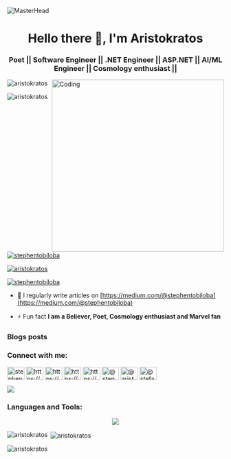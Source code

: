 ![MasterHead](https://suteki.co.id/wp-content/uploads/2020/04/software-developer-2.jpg)
<h1 align="center">Hello there 👋, I'm Aristokratos</h1>
<h3 align="center">Poet || Software Engineer || .NET Engineer || ASP.NET || AI/ML Engineer || Cosmology enthusiast ||</h3>
<img align="right" alt="Coding" width="400" src="https://camo.githubusercontent.com/cae12fddd9d6982901d82580bdf321d81fb299141098ca1c2d4891870827bf17/68747470733a2f2f6d69726f2e6d656469756d2e636f6d2f6d61782f313336302f302a37513379765349765f7430696f4a2d5a2e676966">
<p align="left"> <img src="https://komarev.com/ghpvc/?username=aristokratos&label=Profile%20views&color=0e75b6&style=flat" alt="aristokratos" /> </p>

<p align="left"> <img src="https://komarev.com/ghpvc/?username=aristokratos&label=Profile%20views&color=0e75b6&style=flat" alt="aristokratos" /> </p>
<p align="left"> <a href="https://twitter.com/stephentobiloba" target="blank"><img src="https://img.shields.io/twitter/follow/stephentobiloba?logo=twitter&style=for-the-badge" alt="stephentobiloba" /></a> </p>
<p align="left"> <a href="https://github.com/ryo-ma/github-profile-trophy"><img src="https://github-profile-trophy.vercel.app/?username=aristokratos" alt="aristokratos" /></a> </p>

<p align="left"> <a href="https://twitter.com/stephentobiloba" target="blank"><img src="https://img.shields.io/twitter/follow/stephentobiloba?logo=twitter&style=for-the-badge" alt="stephentobiloba" /></a> </p>

- 📝 I regularly write articles on [https://medium.com/@stephentobiloba](https://medium.com/@stephentobiloba)

- ⚡ Fun fact **I am a Believer, Poet, Cosmology enthusiast and Marvel fan**

### Blogs posts
<!-- BLOG-POST-LIST:START -->
<!-- BLOG-POST-LIST:END -->

<h3 align="left">Connect with me:</h3>
<p align="left">
<a href="https://twitter.com/stephentobiloba" target="blank"><img align="center" src="https://raw.githubusercontent.com/rahuldkjain/github-profile-readme-generator/master/src/images/icons/Social/twitter.svg" alt="stephentobiloba" height="30" width="40" /></a>
<a href="https://linkedin.com/in/https://www.linkedin.com/in/oluwatobiloba-onawale-ab679a63/" target="blank"><img align="center" src="https://raw.githubusercontent.com/rahuldkjain/github-profile-readme-generator/master/src/images/icons/Social/linked-in-alt.svg" alt="https://www.linkedin.com/in/oluwatobiloba-onawale-ab679a63/" height="30" width="40" /></a>
<a href="https://stackoverflow.com/users/https://stackoverflow.com/users/19828603/aristokratos" target="blank"><img align="center" src="https://raw.githubusercontent.com/rahuldkjain/github-profile-readme-generator/master/src/images/icons/Social/stack-overflow.svg" alt="https://stackoverflow.com/users/19828603/aristokratos" height="30" width="40" /></a>
<a href="https://kaggle.com/https://www.kaggle.com/onawalestephen" target="blank"><img align="center" src="https://raw.githubusercontent.com/rahuldkjain/github-profile-readme-generator/master/src/images/icons/Social/kaggle.svg" alt="https://www.kaggle.com/onawalestephen" height="30" width="40" /></a>
<a href="https://instagram.com/https://www.instagram.com/aristokratoss/" target="blank"><img align="center" src="https://raw.githubusercontent.com/rahuldkjain/github-profile-readme-generator/master/src/images/icons/Social/instagram.svg" alt="https://www.instagram.com/aristokratoss/" height="30" width="40" /></a>
<a href="https://medium.com/@stephentobiloba" target="blank"><img align="center" src="https://raw.githubusercontent.com/rahuldkjain/github-profile-readme-generator/master/src/images/icons/Social/medium.svg" alt="@stephentobiloba" height="30" width="40" /></a>
<a href="https://www.leetcode.com/@aristokratos" target="blank"><img align="center" src="https://raw.githubusercontent.com/rahuldkjain/github-profile-readme-generator/master/src/images/icons/Social/leet-code.svg" alt="@aristokratos" height="30" width="40" /></a>
<a href="https://www.hackerearth.com/@stefaneey" target="blank"><img align="center" src="https://raw.githubusercontent.com/rahuldkjain/github-profile-readme-generator/master/src/images/icons/Social/hackerearth.svg" alt="@stefaneey" height="30" width="40" /></a>
</p>
<a href = "https://www.codewars.com/users/aristokratos/badges/large" target="blank"><img align="center" src = "https://www.codewars.com/users/aristokratos/badges/small" /></a>
</p>
<h3 align="left">Languages and Tools:</h3>
<p align="center">
  <a href="https://skillicons.dev">
    <img src="https://skillicons.dev/icons?i=git,kubernetes,docker,c,cs,dotnet,blender,html,css,discord,github,gitlab,js,mysql,nginx,postgres,postman,react,sqlite,stackoverflow,tailwind,ts,visualstudio,vscode,vite" />
  </a>
</p>

<p><img align="left" src="https://github-readme-stats.vercel.app/api/top-langs?username=aristokratos&show_icons=true&locale=en&layout=compact" alt="aristokratos" /></p>

<p>&nbsp;<img align="center" src="https://github-readme-stats.vercel.app/api?username=aristokratos&show_icons=true&locale=en" alt="aristokratos" /></p>

<p><img align="center" src="https://github-readme-streak-stats.herokuapp.com/?user=aristokratos&" alt="aristokratos" /></p>


